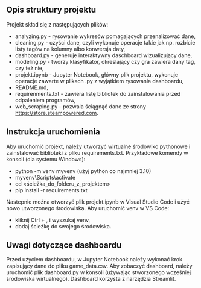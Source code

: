 ## Opis struktury projektu

Projekt skład się z następujących plików:
- analyzing.py - rysowanie wykresów pomagających przenalizować dane,
- cleaning.py - czyści dane, czyli wykonuje operacje takie jak np. rozbicie listy tagów na kolumny albo konwersja daty,
- dashboard.py - generuje interaktywny daschboard wizualizujący dane,
- modeling.py - tworzy klasyfikator, okreslający czy gra zawiera dany tag, czy też nie,
- projekt.ipynb - Jupyter Notebook, główny plik projektu, wykonuje operacje zawarte w plikach .py z wyjątkiem rysowania dashboardu,
- README.md,
- requirenments.txt - zawiera listę bibliotek do zainstalowania przed odpaleniem programów,
- web_scraping.py - pozwala ściągnąć dane ze strony https://store.steampowered.com.

## Instrukcja uruchomienia

Aby uruchomić projekt, należy utworzyć wirtualne środowiko pythonowe i zainstalować biblioteki z pliku requirements.txt.
Przykładowe komendy w konsoli (dla systemu Windows):
- python -m venv myvenv (użyj python co najmniej 3.10)
- myvenv\Scripts\activate
- cd <ścieżka_do_folderu_z_projektem>
- pip install -r requirements.txt

Nastepnie można otworzyć plik projekt.ipynb w Visual Studio Code i użyć nowo utworzonego środowiska.
Aby uruchomić venv w VS Code:
- kliknij Ctrl + , i wyszukaj venv,
- dodaj ścieżkę do swojego środowiska.

## Uwagi dotyczące dashboardu

Przed użyciem dashboardu, w Jupyter Notebook należy wykonać krok zapisujący dane do pliku game_data.csv. 
Aby zobaczyć dashboard, należy uruchomić plik dashboard.py w konsoli (używając stworzonego wcześniej środowiska wirtualnego). Dashboard korzysta z narzędzia Streamlit.